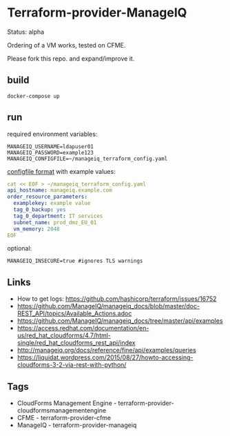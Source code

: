# Terraform-provider-ManageIQ

Status: alpha

Ordering of a VM works, tested on CFME.

Please fork this repo. and expand/improve it.

## build

```
docker-compose up
```

## run

required environment variables:
```
MANAGEIQ_USERNAME=ldapuser01
MANAGEIQ_PASSWORD=example123
MANAGEIQ_CONFIGFILE=~/manageiq_terraform_config.yaml
```

[configfile format](https://github.com/svlentink/terraform-provider-manageiq/blob/master/config_file_format.go)
with example values:
```yaml
cat << EOF > ~/manageiq_terraform_config.yaml
api_hostname: manageiq.example.com
order_resource_parameters:
  examplekey: example value
  tag_0_backup: yes
  tag_0_department: IT services
  subnet_name: prod_dmz_EU_01
  vm_memory: 2048
EOF
```

optional:
```
MANAGEIQ_INSECURE=true #ignores TLS warnings
```

## Links

- How to get logs: https://github.com/hashicorp/terraform/issues/16752
- https://github.com/ManageIQ/manageiq_docs/blob/master/doc-REST_API/topics/Available_Actions.adoc
- https://github.com/ManageIQ/manageiq_docs/tree/master/api/examples
- https://access.redhat.com/documentation/en-us/red_hat_cloudforms/4.7/html-single/red_hat_cloudforms_rest_api/index
- http://manageiq.org/docs/reference/fine/api/examples/queries
- https://liquidat.wordpress.com/2015/08/27/howto-accessing-cloudforms-3-2-via-rest-with-python/

## Tags

- CloudForms Management Engine - terraform-provider-cloudformsmanagementengine
- CFME - terraform-provider-cfme
- ManageIQ - terraform-provider-manageiq
